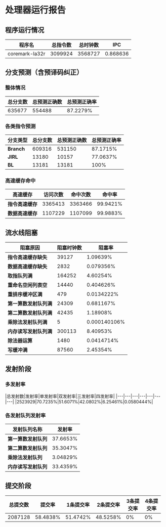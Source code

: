 # 处理器运行报告
## 程序运行情况
|程序名|总指令数|总时钟数|IPC|
|---|---|---|---|
|coremark-la32r|3099924|3568727|0.868636|

## 分支预测（含预译码纠正）
### 整体情况
|总分支数|总预测正确数|总预测正确率|
|---|---|---|
|635677|554488|87.2279%|

### 各类指令预测
|分支类型|总分支数|总预测正确数|总预测正确率|
|---|---|---|---|
|**Branch**| 609316 | 531150 | 87.1715%|
|**JIRL**| 13180 | 10157 | 77.0637%|
|**BL**| 13181 | 13181 | 100%|

### 高速缓存命中
|高速缓存|访问次数|命中次数|命中率|
|---|---|---|---|
|**指令高速缓存**| 3365413 | 3363466 | 99.9421%|
|**数据高速缓存**| 1107229 | 1107099 | 99.9883%|
## 流水线阻塞
|阻塞原因|阻塞时钟数|阻塞率|
|---|---|---|
|**指令高速缓存缺失**| 39127 | 1.09639%|
|**数据高速缓存缺失**| 2832 | 0.079356%|
|**取指队列满**| 164252 | 4.60254%|
|**重命名空闲列表空**|14440 | 0.404626%|
|**重排序缓冲区满**|479 | 0.0134222%|
|**第一算数发射队列满**|24309 | 0.681167%|
|**第二算数发射队列满**|42435 | 1.18908%|
|**乘除法发射队列满**|5 | 0.000140106%|
|**内存读写发射队列满**|300113 | 8.40953%|
|**除法器运算**|1480 | 0.0414714%|
|**写缓冲满**|87560 | 2.45354%|

## 发射阶段
### 多发射率
|总发射数|发射率|单发射率|双发射率|三发射率|四发射率|
|---|---|---|---|---|---|---|
|2523929|70.7235%|51.6071%|42.0802%|6.25461%|0.0580444%|

### 各发射队列发射率
|发射队列名称|发射率|
|---|---|
|**第一算数发射队列**|37.6653%|
|**第二算数发射队列**|35.3047%|
|**乘除法发射队列**|3.04829%|
|**内存读写发射队列**|33.4359%|

## 提交阶段
|总提交数|提交率|1条提交率|2条提交率|3条提交率|4条提交率|
|---|---|---|---|---|---|
|2087128|58.4838%|51.4742%|48.5258%|0%|0%|
